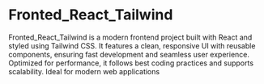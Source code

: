 # Fronted_React_Tailwind
Fronted_React_Tailwind is a modern frontend project built with React and styled using Tailwind CSS. It features a clean, responsive UI with reusable components, ensuring fast development and seamless user experience. Optimized for performance, it follows best coding practices and supports scalability. Ideal for modern web applications
